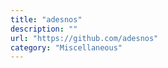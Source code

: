 ```yaml
---
title: "adesnos"
description: ""
url: "https://github.com/adesnos"
category: "Miscellaneous"
---
```


